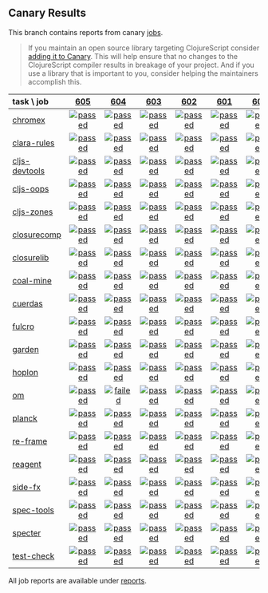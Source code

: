 ## Canary Results

This branch contains reports from canary [jobs](https://github.com/cljs-oss/canary/tree/jobs).

> If you maintain an open source library targeting ClojureScript consider [adding it to Canary](https://github.com/cljs-oss/canary/tree/master#how-to-participate). This will help ensure that no changes to the ClojureScript compiler results in breakage of your project. And if you use a library that is important to you, consider helping the maintainers accomplish this.

[//]: # (begin_overview_table)

| task \ job | <a href="reports/2018/10/05/job-000605-1.10.425-452a24b" title="job #605 finished on 2018-10-05">605</a> | <a href="reports/2018/10/05/job-000604-1.10.425-86410bd" title="job #604 finished on 2018-10-05">604</a> | <a href="reports/2018/10/04/job-000603-1.10.424-6eedd0a" title="job #603 finished on 2018-10-04">603</a> | <a href="reports/2018/10/03/job-000602-1.10.425-e6761be" title="job #602 finished on 2018-10-03">602</a> | <a href="reports/2018/10/03/job-000601-1.10.424-6eedd0a" title="job #601 finished on 2018-10-03">601</a> | <a href="reports/2018/10/02/job-000600-1.10.424-6eedd0a" title="job #600 finished on 2018-10-02">600</a> | <a href="reports/2018/10/01/job-000599-1.10.424-6eedd0a" title="job #599 finished on 2018-10-01">599</a> | <a href="reports/2018/09/30/job-000598-1.10.424-6eedd0a" title="job #598 finished on 2018-09-30">598</a> | <a href="reports/2018/09/29/job-000597-1.10.424-6eedd0a" title="job #597 finished on 2018-09-29">597</a> | <a href="reports/2018/09/28/job-000596-1.10.422-6062744" title="job #596 finished on 2018-09-28">596</a> |
| :--- | :---: | :---: | :---: | :---: | :---: | :---: | :---: | :---: | :---: | :---: |
| [chromex](https://github.com/binaryage/chromex) | <a href="reports/2018/10/05/job-000605-1.10.425-452a24b#-chromex"><img title="passed" src="http://box.binaryage.com/s-passed.svg"><a> | <a href="reports/2018/10/05/job-000604-1.10.425-86410bd#-chromex"><img title="passed" src="http://box.binaryage.com/s-passed.svg"><a> | <a href="reports/2018/10/04/job-000603-1.10.424-6eedd0a#-chromex"><img title="passed" src="http://box.binaryage.com/s-passed.svg"><a> | <a href="reports/2018/10/03/job-000602-1.10.425-e6761be#-chromex"><img title="passed" src="http://box.binaryage.com/s-passed.svg"><a> | <a href="reports/2018/10/03/job-000601-1.10.424-6eedd0a#-chromex"><img title="passed" src="http://box.binaryage.com/s-passed.svg"><a> | <a href="reports/2018/10/02/job-000600-1.10.424-6eedd0a#-chromex"><img title="passed" src="http://box.binaryage.com/s-passed.svg"><a> | <a href="reports/2018/10/01/job-000599-1.10.424-6eedd0a#-chromex"><img title="passed" src="http://box.binaryage.com/s-passed.svg"><a> | <a href="reports/2018/09/30/job-000598-1.10.424-6eedd0a#-chromex"><img title="passed" src="http://box.binaryage.com/s-passed.svg"><a> | <a href="reports/2018/09/29/job-000597-1.10.424-6eedd0a#-chromex"><img title="passed" src="http://box.binaryage.com/s-passed.svg"><a> | <a href="reports/2018/09/28/job-000596-1.10.422-6062744#-chromex"><img title="passed" src="http://box.binaryage.com/s-passed.svg"><a> |
| [clara-rules](https://github.com/cerner/clara-rules) | <a href="reports/2018/10/05/job-000605-1.10.425-452a24b#-clara-rules"><img title="passed" src="http://box.binaryage.com/s-passed.svg"><a> | <a href="reports/2018/10/05/job-000604-1.10.425-86410bd#-clara-rules"><img title="passed" src="http://box.binaryage.com/s-passed.svg"><a> | <a href="reports/2018/10/04/job-000603-1.10.424-6eedd0a#-clara-rules"><img title="passed" src="http://box.binaryage.com/s-passed.svg"><a> | <a href="reports/2018/10/03/job-000602-1.10.425-e6761be#-clara-rules"><img title="passed" src="http://box.binaryage.com/s-passed.svg"><a> | <a href="reports/2018/10/03/job-000601-1.10.424-6eedd0a#-clara-rules"><img title="passed" src="http://box.binaryage.com/s-passed.svg"><a> | <a href="reports/2018/10/02/job-000600-1.10.424-6eedd0a#-clara-rules"><img title="passed" src="http://box.binaryage.com/s-passed.svg"><a> | <a href="reports/2018/10/01/job-000599-1.10.424-6eedd0a#-clara-rules"><img title="passed" src="http://box.binaryage.com/s-passed.svg"><a> | <a href="reports/2018/09/30/job-000598-1.10.424-6eedd0a#-clara-rules"><img title="passed" src="http://box.binaryage.com/s-passed.svg"><a> | <a href="reports/2018/09/29/job-000597-1.10.424-6eedd0a#-clara-rules"><img title="passed" src="http://box.binaryage.com/s-passed.svg"><a> | <a href="reports/2018/09/28/job-000596-1.10.422-6062744#-clara-rules"><img title="passed" src="http://box.binaryage.com/s-passed.svg"><a> |
| [cljs-devtools](https://github.com/binaryage/cljs-devtools) | <a href="reports/2018/10/05/job-000605-1.10.425-452a24b#-cljs-devtools"><img title="passed" src="http://box.binaryage.com/s-passed.svg"><a> | <a href="reports/2018/10/05/job-000604-1.10.425-86410bd#-cljs-devtools"><img title="passed" src="http://box.binaryage.com/s-passed.svg"><a> | <a href="reports/2018/10/04/job-000603-1.10.424-6eedd0a#-cljs-devtools"><img title="passed" src="http://box.binaryage.com/s-passed.svg"><a> | <a href="reports/2018/10/03/job-000602-1.10.425-e6761be#-cljs-devtools"><img title="passed" src="http://box.binaryage.com/s-passed.svg"><a> | <a href="reports/2018/10/03/job-000601-1.10.424-6eedd0a#-cljs-devtools"><img title="passed" src="http://box.binaryage.com/s-passed.svg"><a> | <a href="reports/2018/10/02/job-000600-1.10.424-6eedd0a#-cljs-devtools"><img title="passed" src="http://box.binaryage.com/s-passed.svg"><a> | <a href="reports/2018/10/01/job-000599-1.10.424-6eedd0a#-cljs-devtools"><img title="passed" src="http://box.binaryage.com/s-passed.svg"><a> | <a href="reports/2018/09/30/job-000598-1.10.424-6eedd0a#-cljs-devtools"><img title="passed" src="http://box.binaryage.com/s-passed.svg"><a> | <a href="reports/2018/09/29/job-000597-1.10.424-6eedd0a#-cljs-devtools"><img title="passed" src="http://box.binaryage.com/s-passed.svg"><a> | <a href="reports/2018/09/28/job-000596-1.10.422-6062744#-cljs-devtools"><img title="passed" src="http://box.binaryage.com/s-passed.svg"><a> |
| [cljs-oops](https://github.com/binaryage/cljs-oops) | <a href="reports/2018/10/05/job-000605-1.10.425-452a24b#-cljs-oops"><img title="passed" src="http://box.binaryage.com/s-passed.svg"><a> | <a href="reports/2018/10/05/job-000604-1.10.425-86410bd#-cljs-oops"><img title="passed" src="http://box.binaryage.com/s-passed.svg"><a> | <a href="reports/2018/10/04/job-000603-1.10.424-6eedd0a#-cljs-oops"><img title="passed" src="http://box.binaryage.com/s-passed.svg"><a> | <a href="reports/2018/10/03/job-000602-1.10.425-e6761be#-cljs-oops"><img title="passed" src="http://box.binaryage.com/s-passed.svg"><a> | <a href="reports/2018/10/03/job-000601-1.10.424-6eedd0a#-cljs-oops"><img title="passed" src="http://box.binaryage.com/s-passed.svg"><a> | <a href="reports/2018/10/02/job-000600-1.10.424-6eedd0a#-cljs-oops"><img title="passed" src="http://box.binaryage.com/s-passed.svg"><a> | <a href="reports/2018/10/01/job-000599-1.10.424-6eedd0a#-cljs-oops"><img title="passed" src="http://box.binaryage.com/s-passed.svg"><a> | <a href="reports/2018/09/30/job-000598-1.10.424-6eedd0a#-cljs-oops"><img title="passed" src="http://box.binaryage.com/s-passed.svg"><a> | <a href="reports/2018/09/29/job-000597-1.10.424-6eedd0a#-cljs-oops"><img title="passed" src="http://box.binaryage.com/s-passed.svg"><a> | <a href="reports/2018/09/28/job-000596-1.10.422-6062744#-cljs-oops"><img title="passed" src="http://box.binaryage.com/s-passed.svg"><a> |
| [cljs-zones](https://github.com/binaryage/cljs-zones) | <a href="reports/2018/10/05/job-000605-1.10.425-452a24b#-cljs-zones"><img title="passed" src="http://box.binaryage.com/s-passed.svg"><a> | <a href="reports/2018/10/05/job-000604-1.10.425-86410bd#-cljs-zones"><img title="passed" src="http://box.binaryage.com/s-passed.svg"><a> | <a href="reports/2018/10/04/job-000603-1.10.424-6eedd0a#-cljs-zones"><img title="passed" src="http://box.binaryage.com/s-passed.svg"><a> | <a href="reports/2018/10/03/job-000602-1.10.425-e6761be#-cljs-zones"><img title="passed" src="http://box.binaryage.com/s-passed.svg"><a> | <a href="reports/2018/10/03/job-000601-1.10.424-6eedd0a#-cljs-zones"><img title="passed" src="http://box.binaryage.com/s-passed.svg"><a> | <a href="reports/2018/10/02/job-000600-1.10.424-6eedd0a#-cljs-zones"><img title="passed" src="http://box.binaryage.com/s-passed.svg"><a> | <a href="reports/2018/10/01/job-000599-1.10.424-6eedd0a#-cljs-zones"><img title="passed" src="http://box.binaryage.com/s-passed.svg"><a> | <a href="reports/2018/09/30/job-000598-1.10.424-6eedd0a#-cljs-zones"><img title="passed" src="http://box.binaryage.com/s-passed.svg"><a> | <a href="reports/2018/09/29/job-000597-1.10.424-6eedd0a#-cljs-zones"><img title="passed" src="http://box.binaryage.com/s-passed.svg"><a> | <a href="reports/2018/09/28/job-000596-1.10.422-6062744#-cljs-zones"><img title="passed" src="http://box.binaryage.com/s-passed.svg"><a> |
| [closurecomp](https://github.com/mfikes/closurecomp) | <a href="reports/2018/10/05/job-000605-1.10.425-452a24b#-closurecomp"><img title="passed" src="http://box.binaryage.com/s-passed.svg"><a> | <a href="reports/2018/10/05/job-000604-1.10.425-86410bd#-closurecomp"><img title="passed" src="http://box.binaryage.com/s-passed.svg"><a> | <a href="reports/2018/10/04/job-000603-1.10.424-6eedd0a#-closurecomp"><img title="passed" src="http://box.binaryage.com/s-passed.svg"><a> | <a href="reports/2018/10/03/job-000602-1.10.425-e6761be#-closurecomp"><img title="passed" src="http://box.binaryage.com/s-passed.svg"><a> | <a href="reports/2018/10/03/job-000601-1.10.424-6eedd0a#-closurecomp"><img title="passed" src="http://box.binaryage.com/s-passed.svg"><a> | <a href="reports/2018/10/02/job-000600-1.10.424-6eedd0a#-closurecomp"><img title="passed" src="http://box.binaryage.com/s-passed.svg"><a> | <a href="reports/2018/10/01/job-000599-1.10.424-6eedd0a#-closurecomp"><img title="passed" src="http://box.binaryage.com/s-passed.svg"><a> | <a href="reports/2018/09/30/job-000598-1.10.424-6eedd0a#-closurecomp"><img title="passed" src="http://box.binaryage.com/s-passed.svg"><a> | <a href="reports/2018/09/29/job-000597-1.10.424-6eedd0a#-closurecomp"><img title="passed" src="http://box.binaryage.com/s-passed.svg"><a> | <a href="reports/2018/09/28/job-000596-1.10.422-6062744#-closurecomp"><img title="unknown" src="http://box.binaryage.com/s-unknown.svg"><a> |
| [closurelib](https://github.com/mfikes/closurelib) | <a href="reports/2018/10/05/job-000605-1.10.425-452a24b#-closurelib"><img title="passed" src="http://box.binaryage.com/s-passed.svg"><a> | <a href="reports/2018/10/05/job-000604-1.10.425-86410bd#-closurelib"><img title="passed" src="http://box.binaryage.com/s-passed.svg"><a> | <a href="reports/2018/10/04/job-000603-1.10.424-6eedd0a#-closurelib"><img title="passed" src="http://box.binaryage.com/s-passed.svg"><a> | <a href="reports/2018/10/03/job-000602-1.10.425-e6761be#-closurelib"><img title="passed" src="http://box.binaryage.com/s-passed.svg"><a> | <a href="reports/2018/10/03/job-000601-1.10.424-6eedd0a#-closurelib"><img title="passed" src="http://box.binaryage.com/s-passed.svg"><a> | <a href="reports/2018/10/02/job-000600-1.10.424-6eedd0a#-closurelib"><img title="passed" src="http://box.binaryage.com/s-passed.svg"><a> | <a href="reports/2018/10/01/job-000599-1.10.424-6eedd0a#-closurelib"><img title="passed" src="http://box.binaryage.com/s-passed.svg"><a> | <a href="reports/2018/09/30/job-000598-1.10.424-6eedd0a#-closurelib"><img title="passed" src="http://box.binaryage.com/s-passed.svg"><a> | <a href="reports/2018/09/29/job-000597-1.10.424-6eedd0a#-closurelib"><img title="passed" src="http://box.binaryage.com/s-passed.svg"><a> | <a href="reports/2018/09/28/job-000596-1.10.422-6062744#-closurelib"><img title="passed" src="http://box.binaryage.com/s-passed.svg"><a> |
| [coal-mine](https://github.com/mfikes/coal-mine) | <a href="reports/2018/10/05/job-000605-1.10.425-452a24b#-coal-mine"><img title="passed" src="http://box.binaryage.com/s-passed.svg"><a> | <a href="reports/2018/10/05/job-000604-1.10.425-86410bd#-coal-mine"><img title="passed" src="http://box.binaryage.com/s-passed.svg"><a> | <a href="reports/2018/10/04/job-000603-1.10.424-6eedd0a#-coal-mine"><img title="passed" src="http://box.binaryage.com/s-passed.svg"><a> | <a href="reports/2018/10/03/job-000602-1.10.425-e6761be#-coal-mine"><img title="passed" src="http://box.binaryage.com/s-passed.svg"><a> | <a href="reports/2018/10/03/job-000601-1.10.424-6eedd0a#-coal-mine"><img title="passed" src="http://box.binaryage.com/s-passed.svg"><a> | <a href="reports/2018/10/02/job-000600-1.10.424-6eedd0a#-coal-mine"><img title="passed" src="http://box.binaryage.com/s-passed.svg"><a> | <a href="reports/2018/10/01/job-000599-1.10.424-6eedd0a#-coal-mine"><img title="passed" src="http://box.binaryage.com/s-passed.svg"><a> | <a href="reports/2018/09/30/job-000598-1.10.424-6eedd0a#-coal-mine"><img title="passed" src="http://box.binaryage.com/s-passed.svg"><a> | <a href="reports/2018/09/29/job-000597-1.10.424-6eedd0a#-coal-mine"><img title="passed" src="http://box.binaryage.com/s-passed.svg"><a> | <a href="reports/2018/09/28/job-000596-1.10.422-6062744#-coal-mine"><img title="passed" src="http://box.binaryage.com/s-passed.svg"><a> |
| [cuerdas](https://github.com/funcool/cuerdas) | <a href="reports/2018/10/05/job-000605-1.10.425-452a24b#-cuerdas"><img title="passed" src="http://box.binaryage.com/s-passed.svg"><a> | <a href="reports/2018/10/05/job-000604-1.10.425-86410bd#-cuerdas"><img title="passed" src="http://box.binaryage.com/s-passed.svg"><a> | <a href="reports/2018/10/04/job-000603-1.10.424-6eedd0a#-cuerdas"><img title="passed" src="http://box.binaryage.com/s-passed.svg"><a> | <a href="reports/2018/10/03/job-000602-1.10.425-e6761be#-cuerdas"><img title="passed" src="http://box.binaryage.com/s-passed.svg"><a> | <a href="reports/2018/10/03/job-000601-1.10.424-6eedd0a#-cuerdas"><img title="passed" src="http://box.binaryage.com/s-passed.svg"><a> | <a href="reports/2018/10/02/job-000600-1.10.424-6eedd0a#-cuerdas"><img title="passed" src="http://box.binaryage.com/s-passed.svg"><a> | <a href="reports/2018/10/01/job-000599-1.10.424-6eedd0a#-cuerdas"><img title="passed" src="http://box.binaryage.com/s-passed.svg"><a> | <a href="reports/2018/09/30/job-000598-1.10.424-6eedd0a#-cuerdas"><img title="passed" src="http://box.binaryage.com/s-passed.svg"><a> | <a href="reports/2018/09/29/job-000597-1.10.424-6eedd0a#-cuerdas"><img title="passed" src="http://box.binaryage.com/s-passed.svg"><a> | <a href="reports/2018/09/28/job-000596-1.10.422-6062744#-cuerdas"><img title="passed" src="http://box.binaryage.com/s-passed.svg"><a> |
| [fulcro](https://github.com/fulcrologic/fulcro) | <a href="reports/2018/10/05/job-000605-1.10.425-452a24b#-fulcro"><img title="passed" src="http://box.binaryage.com/s-passed.svg"><a> | <a href="reports/2018/10/05/job-000604-1.10.425-86410bd#-fulcro"><img title="passed" src="http://box.binaryage.com/s-passed.svg"><a> | <a href="reports/2018/10/04/job-000603-1.10.424-6eedd0a#-fulcro"><img title="passed" src="http://box.binaryage.com/s-passed.svg"><a> | <a href="reports/2018/10/03/job-000602-1.10.425-e6761be#-fulcro"><img title="passed" src="http://box.binaryage.com/s-passed.svg"><a> | <a href="reports/2018/10/03/job-000601-1.10.424-6eedd0a#-fulcro"><img title="passed" src="http://box.binaryage.com/s-passed.svg"><a> | <a href="reports/2018/10/02/job-000600-1.10.424-6eedd0a#-fulcro"><img title="passed" src="http://box.binaryage.com/s-passed.svg"><a> | <a href="reports/2018/10/01/job-000599-1.10.424-6eedd0a#-fulcro"><img title="passed" src="http://box.binaryage.com/s-passed.svg"><a> | <a href="reports/2018/09/30/job-000598-1.10.424-6eedd0a#-fulcro"><img title="passed" src="http://box.binaryage.com/s-passed.svg"><a> | <a href="reports/2018/09/29/job-000597-1.10.424-6eedd0a#-fulcro"><img title="passed" src="http://box.binaryage.com/s-passed.svg"><a> | <a href="reports/2018/09/28/job-000596-1.10.422-6062744#-fulcro"><img title="passed" src="http://box.binaryage.com/s-passed.svg"><a> |
| [garden](https://github.com/noprompt/garden) | <a href="reports/2018/10/05/job-000605-1.10.425-452a24b#-garden"><img title="passed" src="http://box.binaryage.com/s-passed.svg"><a> | <a href="reports/2018/10/05/job-000604-1.10.425-86410bd#-garden"><img title="passed" src="http://box.binaryage.com/s-passed.svg"><a> | <a href="reports/2018/10/04/job-000603-1.10.424-6eedd0a#-garden"><img title="passed" src="http://box.binaryage.com/s-passed.svg"><a> | <a href="reports/2018/10/03/job-000602-1.10.425-e6761be#-garden"><img title="passed" src="http://box.binaryage.com/s-passed.svg"><a> | <a href="reports/2018/10/03/job-000601-1.10.424-6eedd0a#-garden"><img title="passed" src="http://box.binaryage.com/s-passed.svg"><a> | <a href="reports/2018/10/02/job-000600-1.10.424-6eedd0a#-garden"><img title="passed" src="http://box.binaryage.com/s-passed.svg"><a> | <a href="reports/2018/10/01/job-000599-1.10.424-6eedd0a#-garden"><img title="passed" src="http://box.binaryage.com/s-passed.svg"><a> | <a href="reports/2018/09/30/job-000598-1.10.424-6eedd0a#-garden"><img title="passed" src="http://box.binaryage.com/s-passed.svg"><a> | <a href="reports/2018/09/29/job-000597-1.10.424-6eedd0a#-garden"><img title="passed" src="http://box.binaryage.com/s-passed.svg"><a> | <a href="reports/2018/09/28/job-000596-1.10.422-6062744#-garden"><img title="passed" src="http://box.binaryage.com/s-passed.svg"><a> |
| [hoplon](https://github.com/hoplon/hoplon) | <a href="reports/2018/10/05/job-000605-1.10.425-452a24b#-hoplon"><img title="passed" src="http://box.binaryage.com/s-passed.svg"><a> | <a href="reports/2018/10/05/job-000604-1.10.425-86410bd#-hoplon"><img title="passed" src="http://box.binaryage.com/s-passed.svg"><a> | <a href="reports/2018/10/04/job-000603-1.10.424-6eedd0a#-hoplon"><img title="passed" src="http://box.binaryage.com/s-passed.svg"><a> | <a href="reports/2018/10/03/job-000602-1.10.425-e6761be#-hoplon"><img title="passed" src="http://box.binaryage.com/s-passed.svg"><a> | <a href="reports/2018/10/03/job-000601-1.10.424-6eedd0a#-hoplon"><img title="passed" src="http://box.binaryage.com/s-passed.svg"><a> | <a href="reports/2018/10/02/job-000600-1.10.424-6eedd0a#-hoplon"><img title="passed" src="http://box.binaryage.com/s-passed.svg"><a> | <a href="reports/2018/10/01/job-000599-1.10.424-6eedd0a#-hoplon"><img title="passed" src="http://box.binaryage.com/s-passed.svg"><a> | <a href="reports/2018/09/30/job-000598-1.10.424-6eedd0a#-hoplon"><img title="passed" src="http://box.binaryage.com/s-passed.svg"><a> | <a href="reports/2018/09/29/job-000597-1.10.424-6eedd0a#-hoplon"><img title="passed" src="http://box.binaryage.com/s-passed.svg"><a> | <a href="reports/2018/09/28/job-000596-1.10.422-6062744#-hoplon"><img title="passed" src="http://box.binaryage.com/s-passed.svg"><a> |
| [om](https://github.com/omcljs/om) | <a href="reports/2018/10/05/job-000605-1.10.425-452a24b#-om"><img title="passed" src="http://box.binaryage.com/s-passed.svg"><a> | <a href="reports/2018/10/05/job-000604-1.10.425-86410bd#-om"><img title="failed" src="http://box.binaryage.com/s-failed.svg"><a> | <a href="reports/2018/10/04/job-000603-1.10.424-6eedd0a#-om"><img title="passed" src="http://box.binaryage.com/s-passed.svg"><a> | <a href="reports/2018/10/03/job-000602-1.10.425-e6761be#-om"><img title="passed" src="http://box.binaryage.com/s-passed.svg"><a> | <a href="reports/2018/10/03/job-000601-1.10.424-6eedd0a#-om"><img title="passed" src="http://box.binaryage.com/s-passed.svg"><a> | <a href="reports/2018/10/02/job-000600-1.10.424-6eedd0a#-om"><img title="passed" src="http://box.binaryage.com/s-passed.svg"><a> | <a href="reports/2018/10/01/job-000599-1.10.424-6eedd0a#-om"><img title="passed" src="http://box.binaryage.com/s-passed.svg"><a> | <a href="reports/2018/09/30/job-000598-1.10.424-6eedd0a#-om"><img title="passed" src="http://box.binaryage.com/s-passed.svg"><a> | <a href="reports/2018/09/29/job-000597-1.10.424-6eedd0a#-om"><img title="passed" src="http://box.binaryage.com/s-passed.svg"><a> | <a href="reports/2018/09/28/job-000596-1.10.422-6062744#-om"><img title="passed" src="http://box.binaryage.com/s-passed.svg"><a> |
| [planck](https://github.com/planck-repl/planck) | <a href="reports/2018/10/05/job-000605-1.10.425-452a24b#-planck"><img title="passed" src="http://box.binaryage.com/s-passed.svg"><a> | <a href="reports/2018/10/05/job-000604-1.10.425-86410bd#-planck"><img title="passed" src="http://box.binaryage.com/s-passed.svg"><a> | <a href="reports/2018/10/04/job-000603-1.10.424-6eedd0a#-planck"><img title="passed" src="http://box.binaryage.com/s-passed.svg"><a> | <a href="reports/2018/10/03/job-000602-1.10.425-e6761be#-planck"><img title="passed" src="http://box.binaryage.com/s-passed.svg"><a> | <a href="reports/2018/10/03/job-000601-1.10.424-6eedd0a#-planck"><img title="passed" src="http://box.binaryage.com/s-passed.svg"><a> | <a href="reports/2018/10/02/job-000600-1.10.424-6eedd0a#-planck"><img title="passed" src="http://box.binaryage.com/s-passed.svg"><a> | <a href="reports/2018/10/01/job-000599-1.10.424-6eedd0a#-planck"><img title="passed" src="http://box.binaryage.com/s-passed.svg"><a> | <a href="reports/2018/09/30/job-000598-1.10.424-6eedd0a#-planck"><img title="passed" src="http://box.binaryage.com/s-passed.svg"><a> | <a href="reports/2018/09/29/job-000597-1.10.424-6eedd0a#-planck"><img title="passed" src="http://box.binaryage.com/s-passed.svg"><a> | <a href="reports/2018/09/28/job-000596-1.10.422-6062744#-planck"><img title="passed" src="http://box.binaryage.com/s-passed.svg"><a> |
| [re-frame](https://github.com/Day8/re-frame) | <a href="reports/2018/10/05/job-000605-1.10.425-452a24b#-re-frame"><img title="passed" src="http://box.binaryage.com/s-passed.svg"><a> | <a href="reports/2018/10/05/job-000604-1.10.425-86410bd#-re-frame"><img title="passed" src="http://box.binaryage.com/s-passed.svg"><a> | <a href="reports/2018/10/04/job-000603-1.10.424-6eedd0a#-re-frame"><img title="passed" src="http://box.binaryage.com/s-passed.svg"><a> | <a href="reports/2018/10/03/job-000602-1.10.425-e6761be#-re-frame"><img title="passed" src="http://box.binaryage.com/s-passed.svg"><a> | <a href="reports/2018/10/03/job-000601-1.10.424-6eedd0a#-re-frame"><img title="passed" src="http://box.binaryage.com/s-passed.svg"><a> | <a href="reports/2018/10/02/job-000600-1.10.424-6eedd0a#-re-frame"><img title="passed" src="http://box.binaryage.com/s-passed.svg"><a> | <a href="reports/2018/10/01/job-000599-1.10.424-6eedd0a#-re-frame"><img title="passed" src="http://box.binaryage.com/s-passed.svg"><a> | <a href="reports/2018/09/30/job-000598-1.10.424-6eedd0a#-re-frame"><img title="passed" src="http://box.binaryage.com/s-passed.svg"><a> | <a href="reports/2018/09/29/job-000597-1.10.424-6eedd0a#-re-frame"><img title="passed" src="http://box.binaryage.com/s-passed.svg"><a> | <a href="reports/2018/09/28/job-000596-1.10.422-6062744#-re-frame"><img title="passed" src="http://box.binaryage.com/s-passed.svg"><a> |
| [reagent](https://github.com/reagent-project/reagent) | <a href="reports/2018/10/05/job-000605-1.10.425-452a24b#-reagent"><img title="passed" src="http://box.binaryage.com/s-passed.svg"><a> | <a href="reports/2018/10/05/job-000604-1.10.425-86410bd#-reagent"><img title="passed" src="http://box.binaryage.com/s-passed.svg"><a> | <a href="reports/2018/10/04/job-000603-1.10.424-6eedd0a#-reagent"><img title="passed" src="http://box.binaryage.com/s-passed.svg"><a> | <a href="reports/2018/10/03/job-000602-1.10.425-e6761be#-reagent"><img title="passed" src="http://box.binaryage.com/s-passed.svg"><a> | <a href="reports/2018/10/03/job-000601-1.10.424-6eedd0a#-reagent"><img title="passed" src="http://box.binaryage.com/s-passed.svg"><a> | <a href="reports/2018/10/02/job-000600-1.10.424-6eedd0a#-reagent"><img title="passed" src="http://box.binaryage.com/s-passed.svg"><a> | <a href="reports/2018/10/01/job-000599-1.10.424-6eedd0a#-reagent"><img title="passed" src="http://box.binaryage.com/s-passed.svg"><a> | <a href="reports/2018/09/30/job-000598-1.10.424-6eedd0a#-reagent"><img title="passed" src="http://box.binaryage.com/s-passed.svg"><a> | <a href="reports/2018/09/29/job-000597-1.10.424-6eedd0a#-reagent"><img title="passed" src="http://box.binaryage.com/s-passed.svg"><a> | <a href="reports/2018/09/28/job-000596-1.10.422-6062744#-reagent"><img title="passed" src="http://box.binaryage.com/s-passed.svg"><a> |
| [side-fx](https://github.com/cljsrn/side-fx) | <a href="reports/2018/10/05/job-000605-1.10.425-452a24b#-side-fx"><img title="passed" src="http://box.binaryage.com/s-passed.svg"><a> | <a href="reports/2018/10/05/job-000604-1.10.425-86410bd#-side-fx"><img title="passed" src="http://box.binaryage.com/s-passed.svg"><a> | <a href="reports/2018/10/04/job-000603-1.10.424-6eedd0a#-side-fx"><img title="passed" src="http://box.binaryage.com/s-passed.svg"><a> | <a href="reports/2018/10/03/job-000602-1.10.425-e6761be#-side-fx"><img title="passed" src="http://box.binaryage.com/s-passed.svg"><a> | <a href="reports/2018/10/03/job-000601-1.10.424-6eedd0a#-side-fx"><img title="passed" src="http://box.binaryage.com/s-passed.svg"><a> | <a href="reports/2018/10/02/job-000600-1.10.424-6eedd0a#-side-fx"><img title="passed" src="http://box.binaryage.com/s-passed.svg"><a> | <a href="reports/2018/10/01/job-000599-1.10.424-6eedd0a#-side-fx"><img title="passed" src="http://box.binaryage.com/s-passed.svg"><a> | <a href="reports/2018/09/30/job-000598-1.10.424-6eedd0a#-side-fx"><img title="passed" src="http://box.binaryage.com/s-passed.svg"><a> | <a href="reports/2018/09/29/job-000597-1.10.424-6eedd0a#-side-fx"><img title="passed" src="http://box.binaryage.com/s-passed.svg"><a> | <a href="reports/2018/09/28/job-000596-1.10.422-6062744#-side-fx"><img title="passed" src="http://box.binaryage.com/s-passed.svg"><a> |
| [spec-tools](https://github.com/metosin/spec-tools) | <a href="reports/2018/10/05/job-000605-1.10.425-452a24b#-spec-tools"><img title="passed" src="http://box.binaryage.com/s-passed.svg"><a> | <a href="reports/2018/10/05/job-000604-1.10.425-86410bd#-spec-tools"><img title="passed" src="http://box.binaryage.com/s-passed.svg"><a> | <a href="reports/2018/10/04/job-000603-1.10.424-6eedd0a#-spec-tools"><img title="passed" src="http://box.binaryage.com/s-passed.svg"><a> | <a href="reports/2018/10/03/job-000602-1.10.425-e6761be#-spec-tools"><img title="passed" src="http://box.binaryage.com/s-passed.svg"><a> | <a href="reports/2018/10/03/job-000601-1.10.424-6eedd0a#-spec-tools"><img title="passed" src="http://box.binaryage.com/s-passed.svg"><a> | <a href="reports/2018/10/02/job-000600-1.10.424-6eedd0a#-spec-tools"><img title="passed" src="http://box.binaryage.com/s-passed.svg"><a> | <a href="reports/2018/10/01/job-000599-1.10.424-6eedd0a#-spec-tools"><img title="passed" src="http://box.binaryage.com/s-passed.svg"><a> | <a href="reports/2018/09/30/job-000598-1.10.424-6eedd0a#-spec-tools"><img title="passed" src="http://box.binaryage.com/s-passed.svg"><a> | <a href="reports/2018/09/29/job-000597-1.10.424-6eedd0a#-spec-tools"><img title="passed" src="http://box.binaryage.com/s-passed.svg"><a> | <a href="reports/2018/09/28/job-000596-1.10.422-6062744#-spec-tools"><img title="passed" src="http://box.binaryage.com/s-passed.svg"><a> |
| [specter](https://github.com/nathanmarz/specter) | <a href="reports/2018/10/05/job-000605-1.10.425-452a24b#-specter"><img title="passed" src="http://box.binaryage.com/s-passed.svg"><a> | <a href="reports/2018/10/05/job-000604-1.10.425-86410bd#-specter"><img title="passed" src="http://box.binaryage.com/s-passed.svg"><a> | <a href="reports/2018/10/04/job-000603-1.10.424-6eedd0a#-specter"><img title="passed" src="http://box.binaryage.com/s-passed.svg"><a> | <a href="reports/2018/10/03/job-000602-1.10.425-e6761be#-specter"><img title="passed" src="http://box.binaryage.com/s-passed.svg"><a> | <a href="reports/2018/10/03/job-000601-1.10.424-6eedd0a#-specter"><img title="passed" src="http://box.binaryage.com/s-passed.svg"><a> | <a href="reports/2018/10/02/job-000600-1.10.424-6eedd0a#-specter"><img title="passed" src="http://box.binaryage.com/s-passed.svg"><a> | <a href="reports/2018/10/01/job-000599-1.10.424-6eedd0a#-specter"><img title="passed" src="http://box.binaryage.com/s-passed.svg"><a> | <a href="reports/2018/09/30/job-000598-1.10.424-6eedd0a#-specter"><img title="failed" src="http://box.binaryage.com/s-failed.svg"><a> | <a href="reports/2018/09/29/job-000597-1.10.424-6eedd0a#-specter"><img title="passed" src="http://box.binaryage.com/s-passed.svg"><a> | <a href="reports/2018/09/28/job-000596-1.10.422-6062744#-specter"><img title="passed" src="http://box.binaryage.com/s-passed.svg"><a> |
| [test-check](https://github.com/clojure/test.check) | <a href="reports/2018/10/05/job-000605-1.10.425-452a24b#-test-check"><img title="passed" src="http://box.binaryage.com/s-passed.svg"><a> | <a href="reports/2018/10/05/job-000604-1.10.425-86410bd#-test-check"><img title="passed" src="http://box.binaryage.com/s-passed.svg"><a> | <a href="reports/2018/10/04/job-000603-1.10.424-6eedd0a#-test-check"><img title="passed" src="http://box.binaryage.com/s-passed.svg"><a> | <a href="reports/2018/10/03/job-000602-1.10.425-e6761be#-test-check"><img title="passed" src="http://box.binaryage.com/s-passed.svg"><a> | <a href="reports/2018/10/03/job-000601-1.10.424-6eedd0a#-test-check"><img title="passed" src="http://box.binaryage.com/s-passed.svg"><a> | <a href="reports/2018/10/02/job-000600-1.10.424-6eedd0a#-test-check"><img title="passed" src="http://box.binaryage.com/s-passed.svg"><a> | <a href="reports/2018/10/01/job-000599-1.10.424-6eedd0a#-test-check"><img title="passed" src="http://box.binaryage.com/s-passed.svg"><a> | <a href="reports/2018/09/30/job-000598-1.10.424-6eedd0a#-test-check"><img title="passed" src="http://box.binaryage.com/s-passed.svg"><a> | <a href="reports/2018/09/29/job-000597-1.10.424-6eedd0a#-test-check"><img title="passed" src="http://box.binaryage.com/s-passed.svg"><a> | <a href="reports/2018/09/28/job-000596-1.10.422-6062744#-test-check"><img title="passed" src="http://box.binaryage.com/s-passed.svg"><a> |

[//]: # (end_overview_table)

All job reports are available under [reports](reports).
